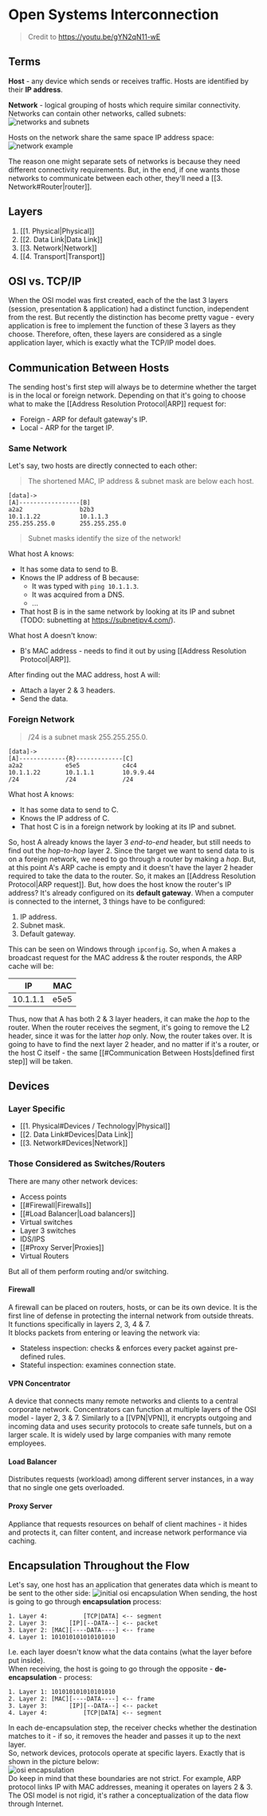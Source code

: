 # Open Systems Interconnection

> Credit to https://youtu.be/gYN2qN11-wE

## Terms

**Host** - any device which sends or receives traffic. Hosts are identified by their **IP address**.

**Network** - logical grouping of hosts which require similar connectivity. Networks can contain other networks, called subnets:
![networks and subnets](/assets/2025-08-15-19-14-36.png)

Hosts on the network share the same space IP address space:
![network example](/assets/2025-08-15-19-46-10.png)

The reason one might separate sets of networks is because they need different connectivity requirements. But, in the end, if one wants those networks to communicate between each other, they'll need a [[3. Network#Router|router]].

## Layers

1. [[1. Physical|Physical]]
2. [[2. Data Link|Data Link]]
3. [[3. Network|Network]]
4. [[4. Transport|Transport]]

## OSI vs. TCP/IP

When the OSI model was first created, each of the the last 3 layers (session, presentation & application) had a distinct function, independent from the rest. But recently the distinction has become pretty vague - every application is free to implement the function of these 3 layers as they choose. Therefore, often, these layers are considered as a single application layer, which is exactly what the TCP/IP model does.

## Communication Between Hosts

The sending host's first step will always be to determine whether the target is in the local or foreign network. Depending on that it's going to choose what to make the [[Address Resolution Protocol|ARP]] request for:
- Foreign - ARP for default gateway's IP.
- Local - ARP for the target IP.

### Same Network

Let's say, two hosts are directly connected to each other:
> The shortened MAC, IP address & subnet mask are below each host.
```
[data]->
[A]-----------------[B]
a2a2                b2b3
10.1.1.22           10.1.1.3
255.255.255.0       255.255.255.0
```
> Subnet masks identify the size of the network!

What host A knows:
- It has some data to send to B.
- Knows the IP address of B because:
	- It was typed with `ping 10.1.1.3`.
	- It was acquired from a DNS.
	- ...
- That host B is in the same network by looking at its IP and subnet (TODO: subnetting at https://subnetipv4.com/).

What host A doesn't know:
- B's MAC address - needs to find it out by using [[Address Resolution Protocol|ARP]].

After finding out the MAC address, host A will:
- Attach a layer 2 & 3 headers.
- Send the data.

### Foreign Network

> /24 is a subnet mask 255.255.255.0.
```
[data]->
[A]-------------{R}-------------[C]
a2a2            e5e5            c4c4
10.1.1.22       10.1.1.1        10.9.9.44
/24             /24             /24
```
What host A knows:
- It has some data to send to C.
- Knows the IP address of C.
- That host C is in a foreign network by looking at its IP and subnet.

So, host A already knows the layer 3 *end-to-end* header, but still needs to find out the *hop-to-hop* layer 2.
Since the target we want to send data to is on a foreign network, we need to go through a router by making a *hop*. But, at this point A's ARP cache is empty and it doesn't have the layer 2 header required to take the data to the router. So, it makes an [[Address Resolution Protocol|ARP request]].
But, how does the host know the router's IP address? It's already configured on its **default gateway**. When a computer is connected to the internet, 3 things have to be configured:
1. IP address.
2. Subnet mask.
3. Default gateway.

This can be seen on Windows through `ipconfig`.
So, when A makes a broadcast request for the MAC address & the router responds, the ARP cache will be:

| IP | MAC |
| -- | -- |
| 10.1.1.1 | e5e5 |

Thus, now that A has both 2 & 3 layer headers, it can make the *hop* to the router.
When the router receives the segment, it's going to remove the L2 header, since it was for the latter *hop* only. Now, the router takes over. It is going to have to find the next layer 2 header, and no matter if it's a router, or the host C itself - the same [[#Communication Between Hosts|defined first step]] will be taken.


## Devices

### Layer Specific

- [[1. Physical#Devices / Technology|Physical]]
- [[2. Data Link#Devices|Data Link]]
- [[3. Network#Devices|Network]]

### Those Considered as Switches/Routers

There are many other network devices:
- Access points
- [[#Firewall|Firewalls]]
- [[#Load Balancer|Load balancers]]
- Virtual switches
- Layer 3 switches
- IDS/IPS
- [[#Proxy Server|Proxies]]
- Virtual Routers

But all of them perform routing and/or switching.

#### Firewall

A firewall can be placed on routers, hosts, or can be its own device. It is the first line of defense in protecting the internal network from outside threats. It functions specifically in layers 2, 3, 4 & 7.  
It blocks packets from entering or leaving the network via:
- Stateless inspection: checks & enforces every packet against pre-defined rules.
- Stateful inspection: examines connection state.

#### VPN Concentrator

A device that connects many remote networks and clients to a central corporate network. Concentrators can function at multiple layers of the OSI model - layer 2, 3 & 7. Similarly to a [[VPN|VPN]], it encrypts outgoing and incoming data and uses security protocols to create safe tunnels, but on a larger scale. It is widely used by large companies with many remote employees.

#### Load Balancer

Distributes requests (workload) among different server instances, in a way that no single one gets overloaded.

#### Proxy Server

Appliance that requests resources on behalf of client machines - it hides and protects it, can filter content, and increase network performance via caching.

## Encapsulation Throughout the Flow

Let's say, one host has an application that generates data which is meant to be sent to the other side:
![initial osi encapsulation](/assets/2025-08-15-22-51-57.png)
When sending, the host is going to go through **encapsulation** process:
```
1. Layer 4:          [TCP|DATA] <-- segment
2. Layer 3:      [IP][--DATA--] <-- packet
3. Layer 2: [MAC][----DATA----] <-- frame
4. Layer 1: 101010101010101010
```
I.e. each layer doesn't know what the data contains (what the layer before put inside).  
When receiving, the host is going to go through the opposite - **de-encapsulation** - process:
```
1. Layer 1: 101010101010101010
2. Layer 2: [MAC][----DATA----] <-- frame
3. Layer 3:      [IP][--DATA--] <-- packet
4. Layer 4:          [TCP|DATA] <-- segment
```
In each de-encapsulation step, the receiver checks whether the destination matches to it - if so, it removes the header and passes it up to the next layer.  
So, network devices, protocols operate at specific layers. Exactly that is shown in the picture below:  
![osi encapsulation](/assets/2025-08-15-23-14-30.png)  
Do keep in mind that these boundaries are not strict. For example, ARP protocol links IP with MAC addresses, meaning it operates on layers 2 & 3.  
The OSI model is not rigid, it's rather a conceptualization of the data flow through Internet.
